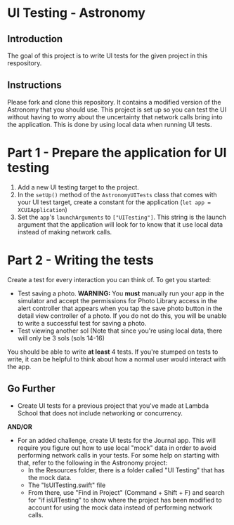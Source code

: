 # UI Testing - Astronomy

## Introduction

The goal of this project is to write UI tests for the given project in this respository.

## Instructions

Please fork and clone this repository. It contains a modified version of the Astronomy that you should use. This project is set up so you can test the UI without having to worry about the uncertainty that network calls bring into the application. This is done by using local data when running UI tests.

# Part 1 - Prepare the application for UI testing

1. Add a new UI testing target to the project.
2. In the `setUp()` method of the `AstronomyUITests` class that comes with your UI test target, create a constant for the application (`let app = XCUIApplication`)
3. Set the `app`'s `launchArguments` to `["UITesting"]`. This string is the launch argument that the application will look for to know that it use local data instead of making network calls.
 
# Part 2 - Writing the tests
  
Create a test for every interaction you can think of. To get you started:

- Test saving a photo. **WARNING:** You **must** manually run your app in the simulator and accept the permissions for Photo Library access in the alert controller that appears when you tap the save photo button in the detail view controller of a photo. If you do not do this, you will be unable to write a successful test for saving a photo.
- Test viewing another sol (Note that since you're using local data, there will only be 3 sols (sols 14-16)

You should be able to write **at least** 4 tests. If you're stumped on tests to write, it can be helpful to think about how a normal user would interact with the app. 

## Go Further

- Create UI tests for a previous project that you've made at Lambda School that does not include networking or concurrency.

**AND/OR**

- For an added challenge, create UI tests for the Journal app. This will require you figure out how to use local "mock" data in order to avoid performing network calls in your tests. For some help on starting with that, refer to the following in the Astronomy project:
    - In the Resources folder, there is a folder called "UI Testing" that has the mock data. 
    - The "IsUITesting.swift" file
    - From there, use "Find in Project" (Command + Shift + F) and search for "if isUITesting" to show where the project has been modified to account for using the mock data instead of performing network calls.
  

